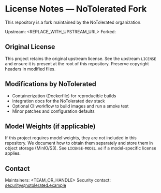 # License Notes — NoTolerated Fork

This repository is a fork maintained by the NoTolerated organization.

Upstream: <REPLACE_WITH_UPSTREAM_URL>
Forked: <YYYY-MM-DD>

## Original License

This project retains the original upstream license. See the upstream `LICENSE` and ensure it is
present at the root of this repository. Preserve copyright headers in modified files.

## Modifications by NoTolerated

- Containerization (Dockerfile) for reproducible builds
- Integration docs for the NoTolerated dev stack
- Optional CI workflow to build images and run a smoke test
- Minor patches and configuration defaults

## Model Weights (if applicable)

If this project requires model weights, they are not included in this repository. We document how to
obtain them separately and store them in object storage (MinIO/S3). See `LICENSE-MODEL.md` if a
model-specific license applies.

## Contact

Maintainers: <TEAM_OR_HANDLE>
Security contact: security@notolerated.example
